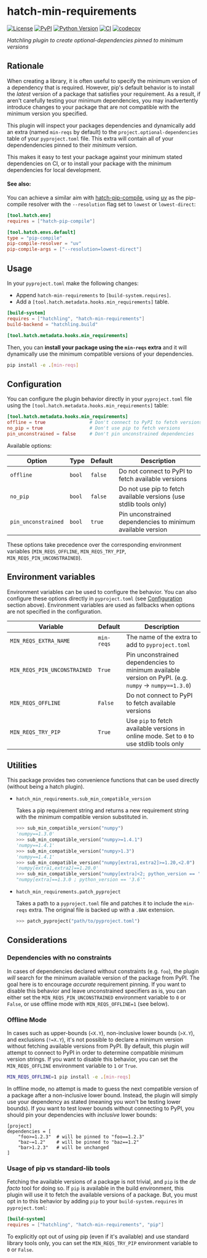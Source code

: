 # hatch-min-requirements

[![License](https://img.shields.io/pypi/l/hatch-min-requirements.svg?color=green)](https://github.com/tlambert03/hatch-min-requirements/raw/main/LICENSE)
[![PyPI](https://img.shields.io/pypi/v/hatch-min-requirements.svg?color=green)](https://pypi.org/project/hatch-min-requirements)
[![Python
Version](https://img.shields.io/pypi/pyversions/hatch-min-requirements.svg?color=green)](https://python.org)
[![CI](https://github.com/tlambert03/hatch-min-requirements/actions/workflows/ci.yml/badge.svg)](https://github.com/tlambert03/hatch-min-requirements/actions/workflows/ci.yml)
[![codecov](https://codecov.io/gh/tlambert03/hatch-min-requirements/branch/main/graph/badge.svg)](https://codecov.io/gh/tlambert03/hatch-min-requirements)

*Hatchling plugin to create optional-dependencies pinned to minimum versions*

## Rationale

When creating a library, it is often useful to specify the minimum version of a
dependency that is required.  However, pip's default behavior is to install the
*latest* version of a package that satisfies your requirement.  As a result, if
aren't carefully testing your minimum dependencies, you may inadvertently
introduce changes to your package that are not compatible with the minimum
version you specified.

This plugin will inspect your packages dependencies and dynamically add an extra
(named `min-reqs` by default) to the `project.optional-dependencies` table of
your `pyproject.toml` file.  This extra will contain all of your dependendencies
pinned to their *minimum* version.

This makes it easy to test your package against your minimum stated dependencies
on CI, or to install your package with the minimum dependencies for local
development.

#### See also:

You can achieve a similar aim with [hatch-pip-compile](https://github.com/juftin/hatch-pip-compile),
using [uv](https://github.com/astral-sh/uv) as the pip-compile resolver with the `--resolution`
flag set to `lowest` or `lowest-direct`:

```toml
[tool.hatch.env]
requires = ["hatch-pip-compile"]

[tool.hatch.envs.default]
type = "pip-compile"
pip-compile-resolver = "uv"
pip-compile-args = ["--resolution=lowest-direct"]
```

## Usage

In your `pyproject.toml` make the following changes:

- Append `hatch-min-requirements` to `[build-system.requires]`.
- Add a `[tool.hatch.metadata.hooks.min_requirements]` table.

```toml
[build-system]
requires = ["hatchling", "hatch-min-requirements"]
build-backend = "hatchling.build"

[tool.hatch.metadata.hooks.min_requirements]
```

Then, you can **install your package using the `min-reqs` extra** and it will
dynamically use the minimum compatible versions of your dependencies.

```bash
pip install -e .[min-reqs]
```

## Configuration

You can configure the plugin behavior directly in your `pyproject.toml` file using the `[tool.hatch.metadata.hooks.min_requirements]` table:

```toml
[tool.hatch.metadata.hooks.min_requirements]
offline = true                # Don't connect to PyPI to fetch versions
no_pip = true                 # Don't use pip to fetch versions  
pin_unconstrained = false     # Don't pin unconstrained dependencies
```

Available options:

| Option | Type | Default | Description |
|--------|------|---------|-------------|
| `offline` | `bool` | `false` | Do not connect to PyPI to fetch available versions |
| `no_pip` | `bool` | `false` | Do not use pip to fetch available versions (use stdlib tools only) |
| `pin_unconstrained` | `bool` | `true` | Pin unconstrained dependencies to minimum available version |

These options take precedence over the corresponding environment variables (`MIN_REQS_OFFLINE`, `MIN_REQS_TRY_PIP`, `MIN_REQS_PIN_UNCONSTRAINED`).

## Environment variables

Environment variables can be used to configure the behavior.
You can also configure these options directly in `pyproject.toml` (see [Configuration](#configuration) section above).
Environment variables are used as fallbacks when options are not specified in the configuration.

| Variable | Default   | Description |
|----------|---------|-------------|
| `MIN_REQS_EXTRA_NAME` | `min-reqs` | The name of the extra to add to `pyproject.toml` |
| `MIN_REQS_PIN_UNCONSTRAINED` | `True` | Pin unconstrained dependencies to minimum available version on PyPI. (e.g. `numpy` -> `numpy==1.3.0`) |
| `MIN_REQS_OFFLINE` | `False` | Do not connect to PyPI to fetch available versions |
| `MIN_REQS_TRY_PIP` | `True` | Use `pip` to fetch available versions in online mode.  Set to `0` to use stdlib tools only |

## Utilities

This package provides two convenience functions that can be used directly
(without being a hatch plugin).

- `hatch_min_requirements.sub_min_compatible_version`

  Takes a pip requirement string and returns a new requirement string with the
  minimum compatible version substituted in.

  ```python
  >>> sub_min_compatible_version("numpy")
  'numpy==1.3.0'
  >>> sub_min_compatible_version("numpy>=1.4.1")
  'numpy==1.4.1'
  >>> sub_min_compatible_version("numpy>1.3")
  'numpy==1.4.1'
  >>> sub_min_compatible_version("numpy[extra1,extra2]>=1.20,<2.0")
  'numpy[extra1,extra2]==1.20.0'
  >>> sub_min_compatible_version("numpy[extra]<2; python_version == '3.6'")
  "numpy[extra]==1.3.0 ; python_version == '3.6'"
  ```

- `hatch_min_requirements.patch_pyproject`

  Takes a path to a `pyproject.toml` file and patches it to include the
  `min-reqs` extra.  The original file is backed up with a `.BAK` extension.

  ```python
  >>> patch_pyproject("path/to/pyproject.toml")
  ```

## Considerations

### Dependencies with no constraints

In cases of dependencies declared without constraints (e.g. `foo`), the plugin
*will* search for the minimum available version of the package from PyPI. The
goal here is to encourage *accurate* requirement pinning. If you want to disable
this behavior and leave unconstrained specifiers as is, you can either set the
`MIN_REQS_PIN_UNCONSTRAINED` environment variable to `0` or `False`, or use
offline mode with `MIN_REQS_OFFLINE=1` (see below).

### Offline Mode

In cases such as upper-bounds (`<X.Y`), non-inclusive lower bounds (`>X.Y`), and
exclusions (`!=X.Y`), it's not possible to declare a minimum version without
fetching available versions from PyPI.  By default, this plugin *will* attempt
to connect to PyPI in order to determine compatible minimum version strings.  If
you want to disable this behavior, you can set the `MIN_REQS_OFFLINE`
environment variable to `1` or `True`.

```bash
MIN_REQS_OFFLINE=1 pip install -e .[min-reqs]
```

In offline mode, no attempt is made to guess the next compatible version of a
package after a non-inclusive lower bound.  Instead, the plugin will simply use
your dependency as stated (meaning you won't be testing lower bounds).  If you
want to test lower bounds without connecting to PyPI, you should pin your
dependencies with *inclusive* lower bounds:

```
[project]
dependencies = [
    "foo>=1.2.3"  # will be pinned to "foo==1.2.3"
    "baz~=1.2"    # will be pinned to "baz==1.2"
    "bar>1.2.3"   # will be unchanged
]
```

### Usage of pip vs standard-lib tools

Fetching the available versions of a package is not trivial, and `pip` is the
*de facto* tool for doing so.  If `pip` is available in the build environment,
this plugin will use it to fetch the available versions of a package. But, you
must opt in to this behavior by adding `pip` to your `build-system.requires`
in `pyproject.toml`:

```toml
[build-system]
requires = ["hatchling", "hatch-min-requirements", "pip"]
```

To explicitly opt out of using pip (even if it's available) and use standard library tools only, you can
set the `MIN_REQS_TRY_PIP` environment variable to `0` or `False`.
